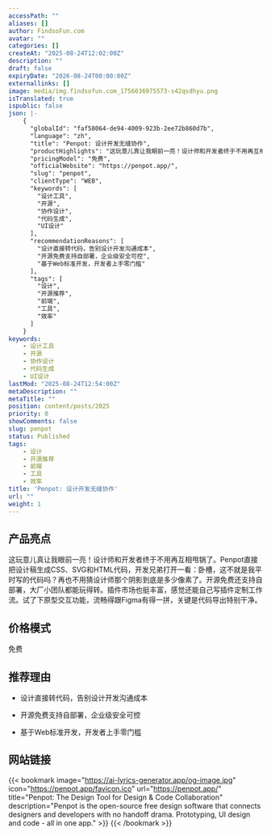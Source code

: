```yaml
---
accessPath: ""
aliases: []
author: FindsoFun.com
avatar: ""
categories: []
createAt: "2025-08-24T12:02:00Z"
description: ""
draft: false
expiryDate: "2026-08-24T00:00:00Z"
externallinks: []
image: media/img.findsofun.com_1756036975573-s42qsdhyu.png
isTranslated: true
ispublic: false
json: |-
    {
      "globalId": "faf58064-de94-4009-923b-2ee72b860d7b",
      "language": "zh",
      "title": "Penpot: 设计开发无缝协作",
      "productHighlights": "这玩意儿真让我眼前一亮！设计师和开发者终于不用再互相甩锅了。Penpot直接把设计稿生成CSS、SVG和HTML代码，开发兄弟打开一看：卧槽，这不就是我平时写的代码吗？再也不用猜设计师那个阴影到底是多少像素了。开源免费还支持自部署，大厂小团队都能玩得转。插件市场也挺丰富，感觉还能自己写插件定制工作流。试了下原型交互功能，流畅得跟Figma有得一拼，关键是代码导出特别干净。",
      "pricingModel": "免费",
      "officialWebsite": "https://penpot.app/",
      "slug": "penpot",
      "clientType": "WEB",
      "keywords": [
        "设计工具",
        "开源",
        "协作设计",
        "代码生成",
        "UI设计"
      ],
      "recommendationReasons": [
        "设计直接转代码，告别设计开发沟通成本",
        "开源免费支持自部署，企业级安全可控",
        "基于Web标准开发，开发者上手零门槛"
      ],
      "tags": [
        "设计",
        "开源推荐",
        "前端",
        "工具",
        "效率"
      ]
    }
keywords:
    - 设计工具
    - 开源
    - 协作设计
    - 代码生成
    - UI设计
lastMod: "2025-08-24T12:54:00Z"
metaDescription: ""
metaTitle: ""
position: content/posts/2025
priority: 0
showComments: false
slug: penpot
status: Published
tags:
    - 设计
    - 开源推荐
    - 前端
    - 工具
    - 效率
title: 'Penpot: 设计开发无缝协作'
url: ""
weight: 1
---
```

## 产品亮点
这玩意儿真让我眼前一亮！设计师和开发者终于不用再互相甩锅了。Penpot直接把设计稿生成CSS、SVG和HTML代码，开发兄弟打开一看：卧槽，这不就是我平时写的代码吗？再也不用猜设计师那个阴影到底是多少像素了。开源免费还支持自部署，大厂小团队都能玩得转。插件市场也挺丰富，感觉还能自己写插件定制工作流。试了下原型交互功能，流畅得跟Figma有得一拼，关键是代码导出特别干净。

## 价格模式
<!--more-->免费

## 推荐理由
- 设计直接转代码，告别设计开发沟通成本

- 开源免费支持自部署，企业级安全可控

- 基于Web标准开发，开发者上手零门槛

## 网站链接
{{< bookmark image="https://ai-lyrics-generator.app/og-image.jpg" icon="https://penpot.app/favicon.ico" url="https://penpot.app/" title="Penpot: The Design Tool for Design & Code Collaboration" description="Penpot is the open-source free design software that connects designers and developers with no handoff drama. Prototyping, UI design and code - all in one app." >}}
{{< /bookmark >}}

